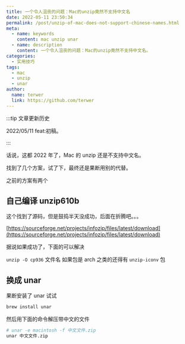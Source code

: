 ```yaml
---
title: 一个令人沮丧的问题：Mac的unzip竟然不支持中文名
date: 2022-05-11 23:50:34
permalink: /post/unzip-of-mac-does-not-support-chinese-names.html
meta:
  - name: keywords
    content: mac unzip unar
  - name: description
    content: 一个令人沮丧的问题：Mac的unzip竟然不支持中文名。
categories:
  - 实用技巧
tags:
  - mac
  - unzip
  - unar
author: 
  name: terwer
  link: https://github.com/terwer
---
```


:::tip 文章更新历史

2022/05/11 feat:初稿。

:::

话说，这都 2022 年了，Mac 的 unzip 还是不支持中文名。

找到了几个方案，试了下，最终还是果断用别的代替。

之前的方案有两个

## 自己编译 unzip610b

这个找到了源码，但是鼓捣半天没成功，后面在折腾吧。。。

[https://sourceforge.net/projects/infozip/files/latest/download](https://sourceforge.net/projects/infozip/files/latest/download)

据说如果成功了，下面的可以解决

`unzip -O cp936` 文件名
如果包是 arch 之类的还得有 `unzip-iconv` 包

## 换成 unar

果断安装了 unar 试试

```bash
brew install unar
```

然后用下面的命令解压带中文的文件

```bash
# unar -e macintosh -f 中文文件.zip
unar 中文文件.zip
```
